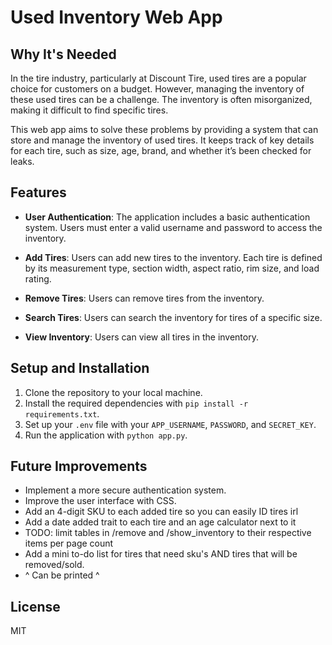 # Used Inventory Web App
## Why It's Needed
In the tire industry, particularly at Discount Tire, used tires are a popular choice for customers on a budget. However, managing the inventory of these used tires can be a challenge. The inventory is often misorganized, making it difficult to find specific tires.

This web app aims to solve these problems by providing a system that can store and manage the inventory of used tires. It keeps track of key details for each tire, such as size, age, brand, and whether it’s been checked for leaks.

## Features

- **User Authentication**: The application includes a basic authentication system. Users must enter a valid username and password to access the inventory.

- **Add Tires**: Users can add new tires to the inventory. Each tire is defined by its measurement type, section width, aspect ratio, rim size, and load rating.

- **Remove Tires**: Users can remove tires from the inventory.

- **Search Tires**: Users can search the inventory for tires of a specific size.

- **View Inventory**: Users can view all tires in the inventory.

## Setup and Installation

1. Clone the repository to your local machine.
2. Install the required dependencies with `pip install -r requirements.txt`.
3. Set up your `.env` file with your `APP_USERNAME`, `PASSWORD`, and `SECRET_KEY`.
4. Run the application with `python app.py`.

## Future Improvements

- Implement a more secure authentication system.
- Improve the user interface with CSS.
- Add an 4-digit SKU to each added tire so you can easily ID tires irl
- Add a date added trait to each tire and an age calculator next to it
- TODO: limit tables in /remove and /show_inventory to their respective items per page count
- Add a mini to-do list for tires that need sku's AND tires that will be removed/sold. 
- ^ Can be printed ^

## License

MIT

